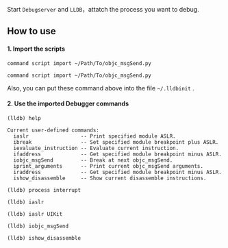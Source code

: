 

Start `Debugserver` and `LLDB`，attatch the process you want to debug.

## How to use

#### 1. Import the scripts

`command script import ~/Path/To/objc_msgSend.py`

`command script import ~/Path/To/objc_msgSend.py`

Also, you can put these command above into the file `~/.lldbinit` .

#### 2. Use the imported Debugger commands

`(lldb) help`

```
Current user-defined commands:
  iaslr                 -- Print specified module ASLR.
  ibreak                -- Set specified module breakpoint plus ASLR.
  ievaluate_instruction -- Evaluate current instruction.
  ifaddress             -- Get specified module breakpoint minus ASLR.
  iobjc_msgSend         -- Break at next objc_msgSend.
  iprint_arguments      -- Print current objc_msgSend arguments.
  iraddress             -- Get specified module breakpoint minus ASLR.
  ishow_disassemble     -- Show current disassemble instructions.
```

`(lldb) process interrupt`

`(lldb) iaslr`

`(lldb) iaslr UIKit`

`(lldb) iobjc_msgSend`

`(lldb) ishow_disassemble`
